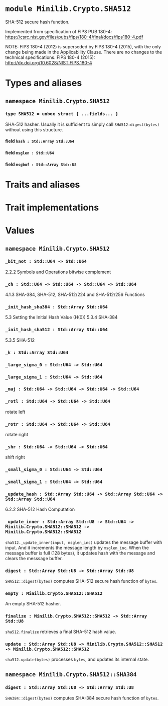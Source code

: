 # `module Minilib.Crypto.SHA512`

SHA-512 secure hash function.

Implemented from specification of FIPS PUB 180-4:
https://csrc.nist.gov/files/pubs/fips/180-4/final/docs/fips180-4.pdf

NOTE: FIPS 180-4 (2012) is superseded by FIPS 180-4 (2015), with the only change being
made in the Applicability Clause. There are no changes to the technical specifications.
FIPS 180-4 (2015):
http://dx.doi.org/10.6028/NIST.FIPS.180-4

# Types and aliases

## `namespace Minilib.Crypto.SHA512`

### `type SHA512 = unbox struct { ...fields... }`

SHA-512 hasher.
Usually it is sufficient to simply call `SHA512:digest(bytes)` without using this structure.

#### field `hash : Std::Array Std::U64`

#### field `msglen : Std::U64`

#### field `msgbuf : Std::Array Std::U8`

# Traits and aliases

# Trait implementations

# Values

## `namespace Minilib.Crypto.SHA512`

### `_bit_not : Std::U64 -> Std::U64`

2.2.2 Symbols and Operations
bitwise complement

### `_ch : Std::U64 -> Std::U64 -> Std::U64 -> Std::U64`

4.1.3 SHA-384, SHA-512, SHA-512/224 and SHA-512/256 Functions

### `_init_hash_sha384 : Std::Array Std::U64`

5.3 Setting the Initial Hash Value (H(0))
5.3.4 SHA-384

### `_init_hash_sha512 : Std::Array Std::U64`

5.3.5 SHA-512

### `_k : Std::Array Std::U64`

### `_large_sigma_0 : Std::U64 -> Std::U64`

### `_large_sigma_1 : Std::U64 -> Std::U64`

### `_maj : Std::U64 -> Std::U64 -> Std::U64 -> Std::U64`

### `_rotl : Std::U64 -> Std::U64 -> Std::U64`

rotate left

### `_rotr : Std::U64 -> Std::U64 -> Std::U64`

rotate right

### `_shr : Std::U64 -> Std::U64 -> Std::U64`

shift right

### `_small_sigma_0 : Std::U64 -> Std::U64`

### `_small_sigma_1 : Std::U64 -> Std::U64`

### `_update_hash : Std::Array Std::U64 -> Std::Array Std::U64 -> Std::Array Std::U64`

6.2.2 SHA-512 Hash Computation

### `_update_inner : Std::Array Std::U8 -> Std::U64 -> Minilib.Crypto.SHA512::SHA512 -> Minilib.Crypto.SHA512::SHA512`

`sha512._update_inner(input, msglen_inc)` updates the message buffer with input.
And it increments the message length by `msglen_inc`.
When the message buffer is full (128 bytes), it updates hash with the message
and clears the messsage buffer.

### `digest : Std::Array Std::U8 -> Std::Array Std::U8`

`SHA512::digest(bytes)` computes SHA-512 secure hash function of `bytes`.

### `empty : Minilib.Crypto.SHA512::SHA512`

An empty SHA-512 hasher.

### `finalize : Minilib.Crypto.SHA512::SHA512 -> Std::Array Std::U8`

`sha512.finalize` retrieves a final SHA-512 hash value.

### `update : Std::Array Std::U8 -> Minilib.Crypto.SHA512::SHA512 -> Minilib.Crypto.SHA512::SHA512`

`sha512.update(bytes)` processes `bytes`, and updates its internal state.

## `namespace Minilib.Crypto.SHA512::SHA384`

### `digest : Std::Array Std::U8 -> Std::Array Std::U8`

`SHA384::digest(bytes)` computes SHA-384 secure hash function of `bytes`.